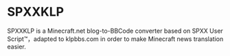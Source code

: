 # SPXXKLP
SPXXKLP is a Minecraft.net blog-to-BBCode converter  based on SPXX User Script™️，adapted to klpbbs.com in order to make Minecraft news translation easier.
